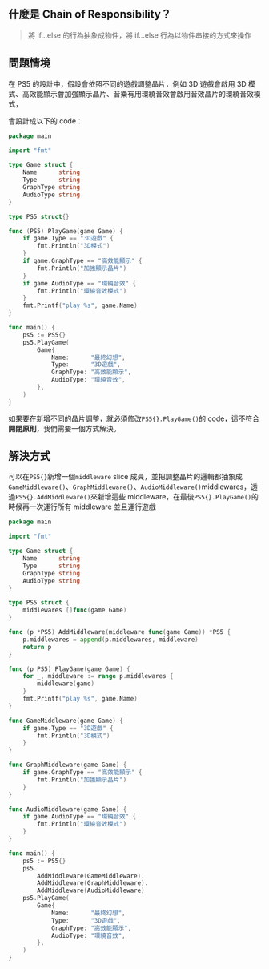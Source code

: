 ## 什麼是 Chain of Responsibility？

> 將 if...else 的行為抽象成物件，將 if...else 行為以物件串接的方式來操作

## 問題情境

在 PS5 的設計中，假設會依照不同的遊戲調整晶片，例如 3D 遊戲會啟用 3D 模式、高效能顯示會加強顯示晶片、音樂有用環繞音效會啟用音效晶片的環繞音效模式，

會設計成以下的 code：

```go
package main

import "fmt"

type Game struct {
	Name      string
	Type      string
	GraphType string
	AudioType string
}

type PS5 struct{}

func (PS5) PlayGame(game Game) {
	if game.Type == "3D遊戲" {
		fmt.Println("3D模式")
	}
	if game.GraphType == "高效能顯示" {
		fmt.Println("加強顯示晶片")
	}
	if game.AudioType == "環繞音效" {
		fmt.Println("環繞音效模式")
	}
	fmt.Printf("play %s", game.Name)
}

func main() {
	ps5 := PS5{}
	ps5.PlayGame(
		Game{
			Name:      "最終幻想",
			Type:      "3D遊戲",
			GraphType: "高效能顯示",
			AudioType: "環繞音效",
		},
	)
}
```

如果要在新增不同的晶片調整，就必須修改`PS5{}.PlayGame()`的 code，這不符合**開閉原則**，我們需要一個方式解決。

## 解決方式

可以在`PS5{}`新增一個`middleware` slice 成員，並把調整晶片的邏輯都抽象成`GameMiddleware()`、`GraphMiddleware()`、`AudioMiddleware()`middlewares，透過`PS5{}.AddMiddleware()`來新增這些 middleware，在最後`PS5{}.PlayGame()`的時候再一次運行所有 middleware 並且運行遊戲

```go
package main

import "fmt"

type Game struct {
	Name      string
	Type      string
	GraphType string
	AudioType string
}

type PS5 struct {
	middlewares []func(game Game)
}

func (p *PS5) AddMiddleware(middleware func(game Game)) *PS5 {
	p.middlewares = append(p.middlewares, middleware)
	return p
}

func (p PS5) PlayGame(game Game) {
	for _, middleware := range p.middlewares {
		middleware(game)
	}
	fmt.Printf("play %s", game.Name)
}

func GameMiddleware(game Game) {
	if game.Type == "3D遊戲" {
		fmt.Println("3D模式")
	}
}

func GraphMiddleware(game Game) {
	if game.GraphType == "高效能顯示" {
		fmt.Println("加強顯示晶片")
	}
}

func AudioMiddleware(game Game) {
	if game.AudioType == "環繞音效" {
		fmt.Println("環繞音效模式")
	}
}

func main() {
	ps5 := PS5{}
	ps5.
		AddMiddleware(GameMiddleware).
		AddMiddleware(GraphMiddleware).
		AddMiddleware(AudioMiddleware)
	ps5.PlayGame(
		Game{
			Name:      "最終幻想",
			Type:      "3D遊戲",
			GraphType: "高效能顯示",
			AudioType: "環繞音效",
		},
	)
}
```
